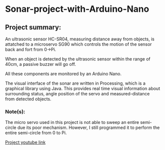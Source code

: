 # Sonar-project-with-Arduino-Nano
## Project summary:
An ultrasonic sensor HC-SR04, measuring distance away from objects, is attatched to a microservo SG90 which controls the motion of the sensor back and fort from 0->Pi.

When an object is detected by the ultrasonic sensor within the range of 40cm, a passive buzzer will go off.

All these components are monitored by an Arduino Nano.

The visual interface of the sonar are written in Processing, which is a graphical library using Java. This provides real time visual information about surrounding status, angle position of the servo and measured-distance from detected objects.

### Note(s):
The micro servo used in this project is not able to sweep an entire semi-circle due its poor mechanism. However, I still programmed it to perform the entire semi-circle from 0 to Pi.

[Project youtube link](https://www.youtube.com/watch?v=cBBOxbGwOKA)

